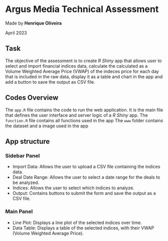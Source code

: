 # Argus Media Technical Assessment

Made by **Henrique Oliveira**

April 2023

## Task
The objective of the assessment is to create *R Shiny* app that allows user to select and import financial indices data, calculate the calculated as a Volume Weighted Average Price (VWAP) of the indeces price for each day that is included in the raw data, display it as a table and chart in the app and add a button to save the output as CSV file.

## Codes Overview
The `app.R` file contains the code to run the web application. It is the main file that defines the user interface and server logic of a *R Shiny* app.
The `function.R` file contains all functions used in the app
The `www` folder contains the dataset and a image used in the app 

## App structure

### Sidebar Panel
* Import Data: Allows the user to upload a CSV file containing the indices data.
* Deal Date Range: Allows the user to select a date range for the deals to be analyzed.
* Indices: Allows the user to select which indices to analyze.
* Output: Contains buttons to submit the form and save the output as a CSV file.

### Main Panel
* Line Plot: Displays a line plot of the selected indices over time.
* Data Table: Displays a table of the selected indices, with their VWAP (Volume Weighted Average Price).
